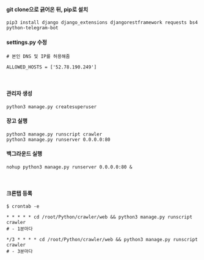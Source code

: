 #### git clone으로 긁어온 뒤, pip로 설치
```
pip3 install django django_extensions djangorestframework requests bs4 python-telegram-bot
```

#### settings.py 수정
```
# 본인 DNS 및 IP를 허용해줌

ALLOWED_HOSTS = ['52.78.190.249']
```

<br>

#### 관리자 생성
```
python3 manage.py createsuperuser
```

#### 장고 실행
```
python3 manage.py runscript crawler
python3 manage.py runserver 0.0.0.0:80
```

#### 백그라운드 실행
```
nohup python3 manage.py runserver 0.0.0.0:80 &
```

<br>


#### 크론탭 등록
```
$ crontab -e

* * * * * cd /root/Python/crawler/web && python3 manage.py runscript crawler
# - 1분마다

*/3 * * * * cd /root/Python/crawler/web && python3 manage.py runscript crawler 
# - 3분마다
```
